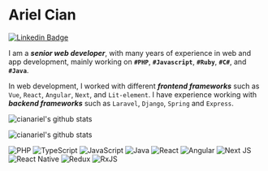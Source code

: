 # Ariel Cian

[![Linkedin Badge](https://img.shields.io/badge/-LinkedIn-blue?style=for-the-badge&logo=Linkedin&&target=_blanklogoColor=white&link=https://www.linkedin.com/in/ariel-cian-952418224/)](https://www.linkedin.com/in/ariel-cian-952418224/)  

I am a ***senior web developer***, with many years of experience in web and app development, mainly working on **`#PHP`**, **`#Javascript`**, **`#Ruby`**, **`#C#`**, and **`#Java`**.

In web development, I worked with different ***frontend frameworks*** such as `Vue`, `React`, `Angular`, `Next`, and `Lit-element`. I have experience working with ***backend frameworks*** such as `Laravel`, `Django`, `Spring` and `Express`. 

![cianariel's github stats](https://github-readme-stats.vercel.app/api?username=cianariel&show_icons=true&theme=dark)

![cianariel's github stats](https://github-readme-stats.vercel.app/api/top-langs/?username=cianariel&layout=compact&theme=dark)

![PHP](https://img.shields.io/badge/php-%23777BB4.svg?style=flat-square&logo=php&logoColor=white) ![TypeScript](https://img.shields.io/badge/typescript-%23007ACC.svg?style=flat-square&logo=typescript&logoColor=white) ![JavaScript](https://img.shields.io/badge/javascript-%23323330.svg?style=flat-square&logo=javascript&logoColor=%23F7DF1E) ![Java](https://img.shields.io/badge/java-%23ED8B00.svg?style=flat-square&logo=java&logoColor=white) ![React](https://img.shields.io/badge/react-%2320232a.svg?style=flat-square&logo=react&logoColor=%2361DAFB) ![Angular](https://img.shields.io/badge/angular-%23DD0031.svg?style=flat-square&logo=angular&logoColor=white) ![Next JS](https://img.shields.io/badge/Next-black?style=flat-square&logo=next.js&logoColor=white) ![React Native](https://img.shields.io/badge/react_native-%2320232a.svg?style=flat-square&logo=react&logoColor=%2361DAFB) ![Redux](https://img.shields.io/badge/redux-%23593d88.svg?style=flat-square&logo=redux&logoColor=white) ![RxJS](https://img.shields.io/badge/rxjs-%23B7178C.svg?style=flat-square&logo=reactivex&logoColor=white)

